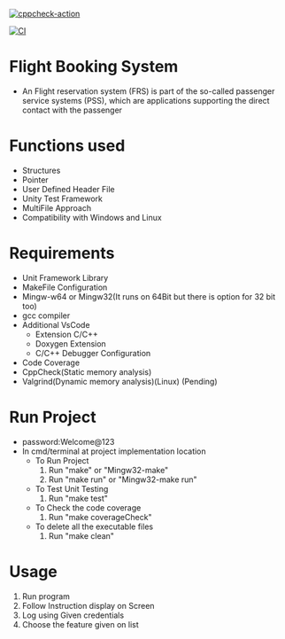 [![cppcheck-action](https://github.com/abhishekcusat11/LTTS_Mini_Project/actions/workflows/cpp_check.yml/badge.svg)](https://github.com/abhishekcusat11/LTTS_Mini_Project/actions/workflows/cpp_check.yml)



[![CI](https://github.com/abhishekcusat11/LTTS_Mini_Project/actions/workflows/main.yml/badge.svg)](https://github.com/abhishekcusat11/LTTS_Mini_Project/actions/workflows/main.yml)

# Flight Booking System

* An Flight reservation system (FRS) is part of the so-called passenger
service systems (PSS), which are applications supporting the direct contact with
the passenger



# Functions used
* Structures
* Pointer
* User Defined Header File
* Unity Test Framework
* MultiFile Approach
* Compatibility with Windows and Linux

# Requirements
* Unit Framework Library
* MakeFile Configuration
* Mingw-w64 or Mingw32(It runs on 64Bit but there is option for 32 bit too)
* gcc compiler
* Additional VsCode
  * Extension C/C++ 
  * Doxygen Extension
  * C/C++ Debugger Configuration
* Code Coverage
* CppCheck(Static memory analysis)
* Valgrind(Dynamic memory analysis)(Linux)   (Pending)

# Run Project
* password:Welcome@123
* In cmd/terminal at project implementation location
	* To Run Project
		1. Run "make" or "Mingw32-make"
		2. Run "make run" or "Mingw32-make run"
	* To Test Unit Testing
		1. Run "make test"
	* To Check the code coverage
		1. Run "make coverageCheck"
	* To delete all the executable files
		1. Run "make clean"



# Usage
1. Run program
2. Follow Instruction display on Screen
3. Log using Given credentials
4. Choose the feature given on list

